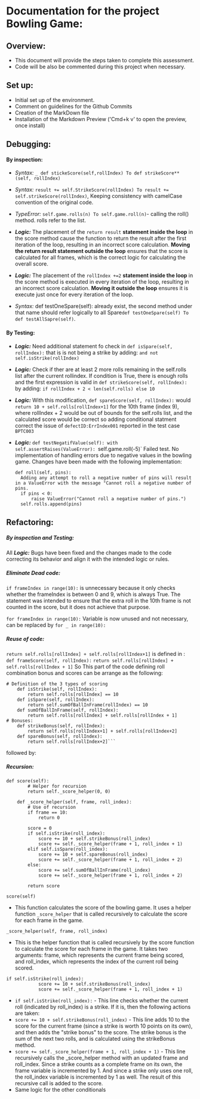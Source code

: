 # Documentation for the project Bowling Game:

## Overview:

- This document will provide the steps taken to complete this assessment.
- Code will be also be commented during this project when necessary.

## Set up:

- Initial set up of the environment.
- Comment on guidelines for the Github Commits
- Creation of the MarkDown file
- Installation of the Markdown Preview ('Cmd+k v' to open the preview, once install)

## Debugging:

#### By inspection:

- _Syntax:_ `_ def stickeScore(self,rollIndex) To def strikeScore**(self, rollIndex)`

- _Syntax:_ `result += self.StrikeScore(rollIndex) To result += self.strikeScore(rollIndex)`, Keeping consistency with camelCase convention of the original code.

- _TypeError:_ `self.game.rolls(n) To self.game.roll(n)`- calling the roll() method. rolls refer to the list.

- **_Logic:_** The placement of the `return result` **statement inside the loop** in the score method cause the function to return the result after the first iteration of the loop, resulting in an incorrect score calculation. **Moving the return result statement outside the loop** ensures that the score is calculated for all frames, which is the correct logic for calculating the overall score.

- **_Logic:_** The placement of the `rollIndex +=2` **statement inside the loop** in the score method is executed in every iteration of the loop, resulting in an incorrect score calculation. **Moving it outside the loop** ensures it is execute just once for every iteration of the loop.

- _Syntax:_ def testOneSpare(self): already exist, the second method under that name should refer logically to all Spare`def testOneSpare(self) To  def testAllSapre(self)`.

#### By Testing:

- **_Logic:_** Need additional statement fo check in `def isSpare(self, rollIndex):` that is is not being a strike by adding: `and not self.isStrike(rollIndex)`

- **_Logic:_** Check if ther are at least 2 more rolls remaining in the self.rolls list after the current rollindex. If condition is True, there is enough rolls and the first expression is valid in `def strikeScore(self, rollIndex):` by adding: `if rollIndex + 2 < len(self.rolls) else 10`

- **_Logic:_** With this modification, `def spareScore(self, rollIndex):` would `return 10 + self.rolls[rollIndex+1]` for the 10th frame (index 9), where rollIndex + 2 would be out of bounds for the self.rolls list, and the calculated score would be correct so adding conditional statment correct the issue of `defectID:ErrIndex001` reported in the test case `BPTC003`

- **_Logic:_** `def testNegatifValue(self):
  with self.assertRaises(ValueError):
  `self.game.roll(-5)` Failed test.
  No implementation of handling errors due to negative values in the bowling game. Changes have been made with the following implementation:
  ```
  def roll(self, pins):
    Adding any attempt to roll a negative number of pins will result in a ValueError with the message "Cannot roll a negative number of pins.
    if pins < 0:
        raise ValueError("Cannot roll a negative number of pins.")
    self.rolls.append(pins)
  ```

## Refactoring:

##### By inspection and Testing:

All **_Logic:_** Bugs have been fixed and the changes made to the code correcting its behavior and align it with the intended logic or rules.

##### Eliminate Dead code:

`if frameIndex in range(10):` is unnecessary because it only checks whether the frameIndex is between 0 and 9, which is always True. The statement was intended to ensure that the extra roll in the 10th frame is not counted in the score, but it does not achieve that purpose.

`for frameIndex in range(10):` Variable is now unused and not necessary, can be replaced by `for _ in range(10):`

##### Reuse of code:

`return self.rolls[rollIndex] + self.rolls[rollIndex+1]` is defined in :
`def frameScore(self, rollIndex):`
`return self.rolls[rollIndex] + self.rolls[rollIndex + 1]`
So This part of the code defining roll combination bonus and scores can be arrange as the following:

````
# Definition of the 3 types of scoring
    def isStrike(self, rollIndex):
        return self.rolls[rollIndex] == 10
    def isSpare(self, rollIndex):
        return self.sumOfBallInFrame(rollIndex) == 10
    def sumOfBallInFrame(self, rollIndex):
        return self.rolls[rollIndex] + self.rolls[rollIndex + 1]
# Bonuses:
    def strikeBonus(self, rollIndex):
        return self.rolls[rollIndex+1] + self.rolls[rollIndex+2]
    def spareBonus(self, rollIndex):
        return self.rolls[rollIndex+2]```
````

followed by:

##### Recursion:

```
def score(self):
        # Helper for recursion
        return self._score_helper(0, 0)

    def _score_helper(self, frame, roll_index):
        # Use of recursion
        if frame == 10:
            return 0

        score = 0
        if self.isStrike(roll_index):
            score += 10 + self.strikeBonus(roll_index)
            score += self._score_helper(frame + 1, roll_index + 1)
        elif self.isSpare(roll_index):
            score += 10 + self.spareBonus(roll_index)
            score += self._score_helper(frame + 1, roll_index + 2)
        else:
            score += self.sumOfBallInFrame(roll_index)
            score += self._score_helper(frame + 1, roll_index + 2)

        return score
```

`score(self)`

- This function calculates the score of the bowling game. It uses a helper function `_score_helper` that is called recursively to calculate the score for each frame in the game.

`_score_helper(self, frame, roll_index)`

- This is the helper function that is called recursively by the score function to calculate the score for each frame in the game. It takes two arguments: frame, which represents the current frame being scored, and roll_index, which represents the index of the current roll being scored.

```
if self.isStrike(roll_index):
            score += 10 + self.strikeBonus(roll_index)
            score += self._score_helper(frame + 1, roll_index + 1)
```

- `if self.isStrike(roll_index):` - This line checks whether the current roll (indicated by roll_index) is a strike. If it is, then the following actions are taken:
- `score += 10 + self.strikeBonus(roll_index)` - This line adds 10 to the score for the current frame (since a strike is worth 10 points on its own), and then adds the "strike bonus" to the score. The strike bonus is the sum of the next two rolls, and is calculated using the strikeBonus method.
- `score += self._score_helper(frame + 1, roll_index + 1)` - This line recursively calls the \_score_helper method with an updated frame and roll_index. Since a strike counts as a complete frame on its own, the frame variable is incremented by 1. And since a strike only uses one roll, the roll_index variable is incremented by 1 as well. The result of this recursive call is added to the score.
- Same logic for the other conditionals
